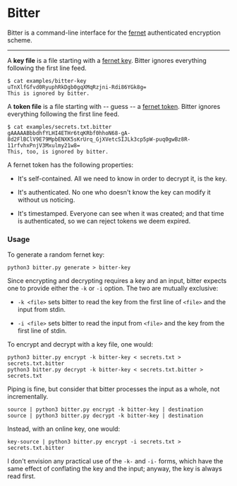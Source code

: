 # Bitter

Bitter is a command-line interface for the [fernet] authenticated encryption
scheme.

[fernet]: https://github.com/fernet/spec/blob/master/Spec.md

--------------------------------------------------------------------------------

A **key file** is a file starting with a [fernet key]. Bitter ignores
everything following the first line feed.

    $ cat examples/bitter-key
    uTnXlfGfvd0RyuphRkDgb0gqXMqRzjni-Rdi86YGk8g=
    This is ignored by bitter.

[fernet key]: https://github.com/fernet/spec/blob/master/Spec.md#key-format

A **token file** is a file starting with -- guess -- a [fernet token].
Bitter ignores everything following the first line feed.

    $ cat examples/secrets.txt.bitter
    gAAAAABbbdhfYLHI4ETHr6tqKRbf0hhoN68-gA-8d2FlBClV9E79MpbENXK5sKrUrq_GjXVetcSIJLk3cp5pW-puq0gwBz8R-11rfvhxPnjV3Mxulmy21w8=
    This, too, is ignored by bitter.

[fernet token]: https://github.com/fernet/spec/blob/master/Spec.md#token-format

A fernet token has the following properties:

  - It's self-contained.
    All we need to know in order to decrypt it, is the key.

  - It's authenticated.
    No one who doesn't know the key can modify it without us noticing.

  - It's timestamped.
    Everyone can see when it was created; and that time is
    authenticated, so we can reject tokens we deem expired.

### Usage

To generate a random fernet key:

    python3 bitter.py generate > bitter-key

Since encrypting and decrypting requires a key and an input, bitter expects
one to provide either the `-k` or `-i` option. The two are mutually exclusive:

  - `-k <file>` sets bitter to read the key from the first line of `<file>`
    and the input from stdin.

  - `-i <file>` sets bitter to read the input from `<file>` and
    the key from the first line of stdin.

To encrypt and decrypt with a key file, one would:

    python3 bitter.py encrypt -k bitter-key < secrets.txt > secrets.txt.bitter
    python3 bitter.py decrypt -k bitter-key < secrets.txt.bitter > secrets.txt

Piping is fine, but consider that bitter processes the input as a whole,
not incrementally.

    source | python3 bitter.py encrypt -k bitter-key | destination
    source | python3 bitter.py decrypt -k bitter-key | destination

Instead, with an online key, one would:

    key-source | python3 bitter.py encrypt -i secrets.txt > secrets.txt.bitter

I don't envision any practical use of the `-k-` and `-i-` forms, which have
the same effect of conflating the key and the input; anyway, the key is always
read first.
